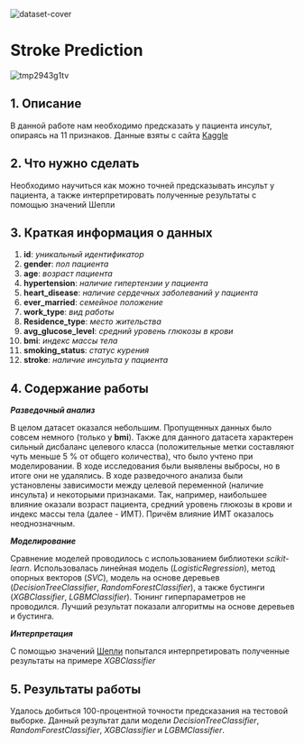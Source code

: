 ![dataset-cover](https://user-images.githubusercontent.com/103372805/207451838-b9764e29-2b42-4d4a-9994-aceba50767c7.jpg)

# Stroke Prediction

![tmp2943g1tv](https://user-images.githubusercontent.com/103372805/202800560-5b020e5d-5e22-4ea9-a05e-e40ca3fc2aa0.svg)

## 1. Описание
В данной работе нам необходимо предсказать у пациента инсульт, опираясь на 11 признаков. Данные взяты с сайта [Kaggle](https://www.kaggle.com/datasets/fedesoriano/stroke-prediction-dataset)

## 2. Что нужно сделать
Необходимо научиться как можно точней предсказывать инсульт у пациента, а также интерпретировать полученные результаты с помощью значений Шепли

## 3. Краткая информация о данных
1) **id**: *уникальный идентификатор*
2) **gender**: *пол пациента*
3) **age**: *возраст пациента*
4) **hypertension**: *наличие гипертензии у пациента*
5) **heart_disease**: *наличие сердечных заболеваний у пациента*
6) **ever_married**: *семейное положение*
7) **work_type**: *вид работы*
8) **Residence_type**: *место жительства*
9) **avg_glucose_level**: *средний уровень глюкозы в крови*
10) **bmi**: *индекс массы тела*
11) **smoking_status**: *статус курения*
12) **stroke**: *наличие инсульта у пациента*

## 4. Содержание работы
**_Разведочный анализ_**

В целом датасет оказался небольшим. Пропущенных данных было совсем немного (только у **bmi**). Также для данного датасета характерен сильный дисбаланс целевого класса
(положительные метки составляют чуть меньше 5 % от общего количества), что было учтено при моделировании. В ходе исследования были выявлены выбросы, но в итоге они не удалялись.
В ходе разведочного анализа были установлены зависимости между целевой переменной (наличие инсульта) и некоторыми признаками. Так, например, наибольшее влияние оказали 
возраст пациента, средний уровень глюкозы в крови и индекс массы тела (далее - ИМТ). Причём влияние ИМТ оказалось неоднозначным. 

**_Моделирование_**

Сравнение моделей проводилось с использованием библиотеки _scikit-learn_. Использовалась линейная модель (_LogisticRegression_), метод опорных векторов (_SVC_), модель на основе деревьев (_DecisionTreeClassifier_, _RandomForestClassifier_), а также бустинги (_XGBClassifier_, _LGBMClassifier_). Тюнинг гиперпараметров не проводился. Лучший результат показали алгоритмы на основе деревьев и бустинга. 

**_Интерпретация_**

С помощью значений [Шепли](https://shap-lrjball.readthedocs.io/en/latest/index.html) попытался интерпретировать полученные результаты на примере _XGBClassifier_

## 5. Результаты работы

Удалось добиться 100-процентной точности предсказания на тестовой выборке. Данный результат дали модели _DecisionTreeClassifier_, _RandomForestClassifier_, _XGBClassifier_ и _LGBMClassifier_.


